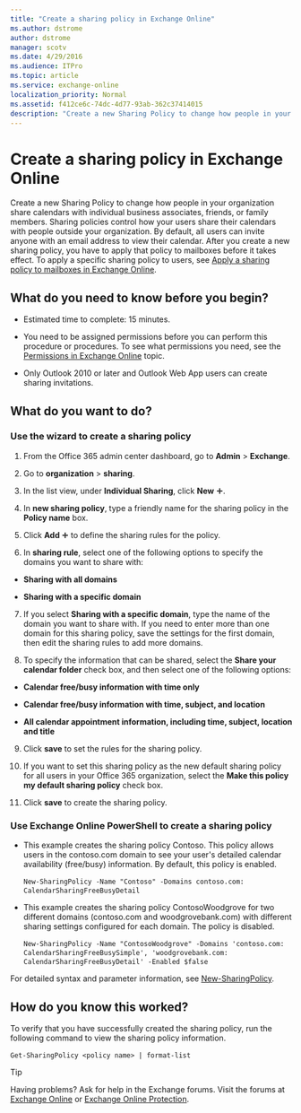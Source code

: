 ```yaml
---
title: "Create a sharing policy in Exchange Online"
ms.author: dstrome
author: dstrome
manager: scotv
ms.date: 4/29/2016
ms.audience: ITPro
ms.topic: article
ms.service: exchange-online
localization_priority: Normal
ms.assetid: f412ce6c-74dc-4d77-93ab-362c37414015
description: "Create a new Sharing Policy to change how people in your organization share calendars with individual business associates, friends, or family members. Sharing policies control how your users share their calendars with people outside your organization. By default, all users can invite anyone with an email address to view their calendar. After you create a new sharing policy, you have to apply that policy to mailboxes before it takes effect. To apply a specific sharing policy to users, see Apply a sharing policy to mailboxes in Exchange Online."
---
```


# Create a sharing policy in Exchange Online

Create a new Sharing Policy to change how people in your organization share calendars with individual business associates, friends, or family members. Sharing policies control how your users share their calendars with people outside your organization. By default, all users can invite anyone with an email address to view their calendar. After you create a new sharing policy, you have to apply that policy to mailboxes before it takes effect. To apply a specific sharing policy to users, see [Apply a sharing policy to mailboxes in Exchange Online](apply-a-sharing-policy.md).
  
## What do you need to know before you begin?

- Estimated time to complete: 15 minutes.
    
- You need to be assigned permissions before you can perform this procedure or procedures. To see what permissions you need, see the [Permissions in Exchange Online](../../permissions-exo/permissions-exo.md) topic. 
    
- Only Outlook 2010 or later and Outlook Web App users can create sharing invitations.
    
## What do you want to do?

### Use the wizard to create a sharing policy
<a name="BKMK_EAC"> </a>

1. From the Office 365 admin center dashboard, go to **Admin** \> **Exchange**.
    
2. Go to **organization** \> **sharing**.
    
3. In the list view, under **Individual Sharing**, click **New** ![Add Icon](../../media/ITPro_EAC_AddIcon.gif).
    
4. In **new sharing policy**, type a friendly name for the sharing policy in the **Policy name** box. 
    
5. Click **Add** ![Add Icon](../../media/ITPro_EAC_AddIcon.gif) to define the sharing rules for the policy. 
    
6. In **sharing rule**, select one of the following options to specify the domains you want to share with:
    
  - **Sharing with all domains**
    
  - **Sharing with a specific domain**
    
7. If you select **Sharing with a specific domain**, type the name of the domain you want to share with. If you need to enter more than one domain for this sharing policy, save the settings for the first domain, then edit the sharing rules to add more domains.
    
8. To specify the information that can be shared, select the **Share your calendar folder** check box, and then select one of the following options: 
    
  - **Calendar free/busy information with time only**
    
  - **Calendar free/busy information with time, subject, and location**
    
  - **All calendar appointment information, including time, subject, location and title**
    
9. Click **save** to set the rules for the sharing policy. 
    
10. If you want to set this sharing policy as the new default sharing policy for all users in your Office 365 organization, select the **Make this policy my default sharing policy** check box. 
    
11. Click **save** to create the sharing policy. 
    
### Use Exchange Online PowerShell to create a sharing policy
<a name="BKMK_Shell"> </a>

- This example creates the sharing policy Contoso. This policy allows users in the contoso.com domain to see your user's detailed calendar availability (free/busy) information. By default, this policy is enabled.
    
  ```
  New-SharingPolicy -Name "Contoso" -Domains contoso.com: CalendarSharingFreeBusyDetail
  ```

- This example creates the sharing policy ContosoWoodgrove for two different domains (contoso.com and woodgrovebank.com) with different sharing settings configured for each domain. The policy is disabled.
    
  ```
  New-SharingPolicy -Name "ContosoWoodgrove" -Domains 'contoso.com: CalendarSharingFreeBusySimple', 'woodgrovebank.com: CalendarSharingFreeBusyDetail' -Enabled $false
  ```

For detailed syntax and parameter information, see [New-SharingPolicy](https://technet.microsoft.com/library/ffca8853-3429-448f-ad5e-5435dc44f9d0.aspx).
  
## How do you know this worked?

To verify that you have successfully created the sharing policy, run the following command to view the sharing policy information.
  
```
Get-SharingPolicy <policy name> | format-list
```

> [!TIP]
> Having problems? Ask for help in the Exchange forums. Visit the forums at [Exchange Online](https://go.microsoft.com/fwlink/p/?linkId=267542) or [Exchange Online Protection](https://go.microsoft.com/fwlink/p/?linkId=285351). 
  

